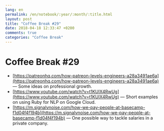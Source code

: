 ```yaml
---
lang: en
permalink: /en/notebook/:year/:month/:title.html
layout: post
title: "Coffee Break #29"
date: 2018-04-18 12:33:47 +0200
comments: true
categories: "Coffee Break"
---
```


# Coffee Break #29

- [https://patreonhq.com/how-patreon-levels-engineers-a28a3491ae6a](https://patreonhq.com/how-patreon-levels-engineers-a28a3491ae6a) &mdash; Some ideas on professional growth.
- [https://www.youtube.com/watch?v=t1KUlX4RwUg](https://www.youtube.com/watch?v=t1KUlX4RwUg) &mdash; Short examples on using Ruby for NLP on Google Cloud.
- [https://m.signalvnoise.com/how-we-pay-people-at-basecamp-f1d04f4f194b](https://m.signalvnoise.com/how-we-pay-people-at-basecamp-f1d04f4f194b) &mdash; One possible way to tackle salaries in a private company.
